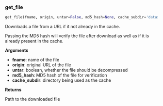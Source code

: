 ### get_file


```python
get_file(fname, origin, untar=False, md5_hash=None, cache_subdir='datasets')
```


Downloads a file from a URL if it not already in the cache.

Passing the MD5 hash will verify the file after download as well as if it is already present in the cache.

__Arguments__

- __fname__: name of the file
- __origin__: original URL of the file
- __untar__: boolean, whether the file should be decompressed
- __md5_hash__: MD5 hash of the file for verification
- __cache_subdir__: directory being used as the cache

__Returns__

Path to the downloaded file
